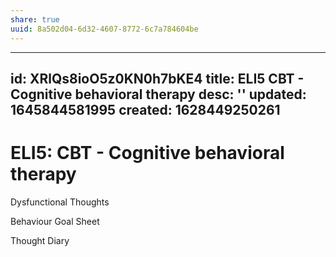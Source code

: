 ```yaml
---
share: true
uuid: 8a502d04-6d32-4607-8772-6c7a784604be
---
```

---
id: XRlQs8ioO5z0KN0h7bKE4
title: ELI5 CBT - Cognitive behavioral therapy
desc: ''
updated: 1645844581995
created: 1628449250261
---
# ELI5: CBT - Cognitive behavioral therapy

Dysfunctional Thoughts

Behaviour Goal Sheet

Thought Diary
